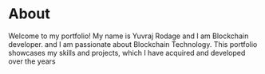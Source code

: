# About

Welcome to my portfolio! My name is Yuvraj Rodage and I am Blockchain developer. and I am passionate about Blockchain Technology. This portfolio showcases my skills and projects, which I have acquired and developed over the years
